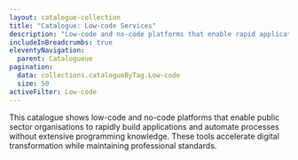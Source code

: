 ```yaml
---
layout: catalogue-collection
title: "Catalogue: Low-code Services"
description: "Low-code and no-code platforms that enable rapid application development for public sector"
includeInBreadcrumbs: true
eleventyNavigation:
  parent: Catalogueue
pagination:
  data: collections.catalogueByTag.Low-code
  size: 50
activeFilter: Low-code
---
```


This catalogue shows low-code and no-code platforms that enable public sector organisations to rapidly build applications and automate processes without extensive programming knowledge. These tools accelerate digital transformation while maintaining professional standards.
